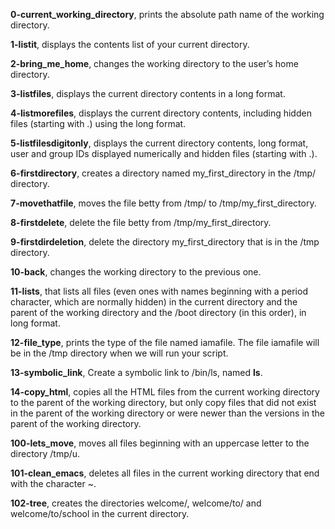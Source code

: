 **0-current_working_directory**, prints the absolute path name of the working directory.

**1-listit**, displays the contents list of your current directory.

**2-bring_me_home**, changes the working directory to the user’s home directory.

**3-listfiles**, displays the current directory contents in a long format.

**4-listmorefiles**, displays the current directory contents, including hidden files (starting with .) using the long format.

**5-listfilesdigitonly**, displays the current directory contents, long format, user and group IDs displayed numerically and hidden files (starting with .).

**6-firstdirectory**, creates a directory named my_first_directory in the /tmp/ directory.

**7-movethatfile**, moves the file betty from /tmp/ to /tmp/my_first_directory.

**8-firstdelete**, delete the file betty from /tmp/my_first_directory.

**9-firstdirdeletion**, delete the directory my_first_directory that is in the /tmp directory.

**10-back**, changes the working directory to the previous one.

**11-lists**, that lists all files (even ones with names beginning with a period character, which are normally hidden) in the current directory and the parent of the working directory and the /boot directory (in this order), in long format.

**12-file_type**, prints the type of the file named iamafile. The file iamafile will be in the /tmp directory when we will run your script.

**13-symbolic_link**, Create a symbolic link to /bin/ls, named __ls__.

**14-copy_html**, copies all the HTML files from the current working directory to the parent of the working directory, but only copy files that did not exist in the parent of the working directory or were newer than the versions in the parent of the working directory.

**100-lets_move**, moves all files beginning with an uppercase letter to the directory /tmp/u.

**101-clean_emacs**, deletes all files in the current working directory that end with the character ~.

**102-tree**, creates the directories welcome/, welcome/to/ and welcome/to/school in the current directory.
